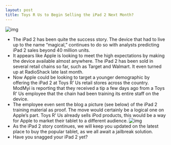 ```yaml
---
layout: post
title: Toys R Us to Begin Selling the iPad 2 Next Month?
---
```

![img](http://media.idownloadblog.com/wp-content/uploads/2011/04/toys-r-us.png)
* The iPad 2 has been quite the success story. The device that had to live up to the name “magical,” continues to do so with analysts predicting iPad 2 sales beyond 40 million units.
* It appears like Apple is looking to meet the high expectations by making the device available almost anywhere. The iPad 2 has been sold in several retail chains so far, such as Target and Walmart. It even turned up at RadioShack late last month.
* Now Apple could be looking to target a younger demographic by offering the iPad 2 at Toys R’ Us retail stores across the country. ModMyi is reporting that they received a tip a few days ago from a Toys R’ Us employee that the chain had been training its entire staff on the device.
* The employee even sent the blog a picture (see below) of the iPad 2 training material as proof. The move would certainly be a logical one on Apple’s part. Toys R’ Us already sells iPod products, this would be a way for Apple to market their tablet to a different audience.
![img](http://media.idownloadblog.com/wp-content/uploads/2011/04/training-material.jpg)
* As the iPad 2 story continues, we will keep you updated on the latest place to buy the popular tablet, as we all await a jailbreak solution.
* Have you snagged your iPad 2 yet?


